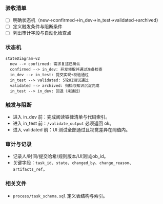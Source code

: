 ### 验收清单
- [ ] 明确状态机（new→confirmed→in_dev→in_test→validated→archived）
- [ ] 定义触发条件与阻断条件
- [ ] 列出审计字段与自动化检查点

### 状态机
```mermaid
stateDiagram-v2
  new --> confirmed: 需求复述已确认
  confirmed --> in_dev: 开发领取并通过准备检查
  in_dev --> in_test: 提交实现+校验通过
  in_test --> validated: 5轮UI测试通过
  validated --> archived: 归档与知识沉淀完成
  in_test --> in_dev: 回退（未通过）
```

### 触发与阻断
- 进入 in_dev 前：完成阅读铁律清单与代码索引。
- 进入 in_test 前：`/validate_output` 必须返回 ok。
- 进入 validated 前：UI 测试全部通过且视觉差异在阈值内。

### 审计与记录
- 记录人/时间/提交哈希/规则版本/UI测试job_id。
- 关键字段：`task_id`、`state`、`changed_by`、`change_reason`、`artifacts_ref`。

### 相关文件
- `process/task_schema.sql` 定义表结构与索引。
